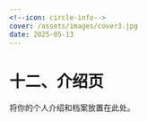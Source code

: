 ```yaml
---
<!--icon: circle-info-->
cover: /assets/images/cover3.jpg
date: 2025-05-13
---
```


# 十二、介绍页

将你的个人介绍和档案放置在此处。
